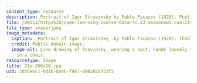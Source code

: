 ```yaml
---
content_type: resource
description: Portrait of Igor Stravinsky by Pablo Picasso (1920). Public domain image.
file: /media/https%3A/open-learning-course-data-rc.s3.amazonaws.com/21m-260-stravinsky-to-the-present-spring-2016/285bebc10d1bda46f06709838cb753f3_21m-260s16.jpg
file_type: image/jpeg
image_metadata:
  caption: _Portrait of Igor Stravinsky_ by Pablo Picasso (1920). (Public domain image.)
  credit: Public domain image.
  image-alt: Line drawing of Stavinsky, wearing a suit, hands loosely together, sitting
    in a chair.
resourcetype: Image
title: 21m-260s16.jpg
uid: 285bebc1-0d1b-da46-f067-09838cb753f3
---
```

